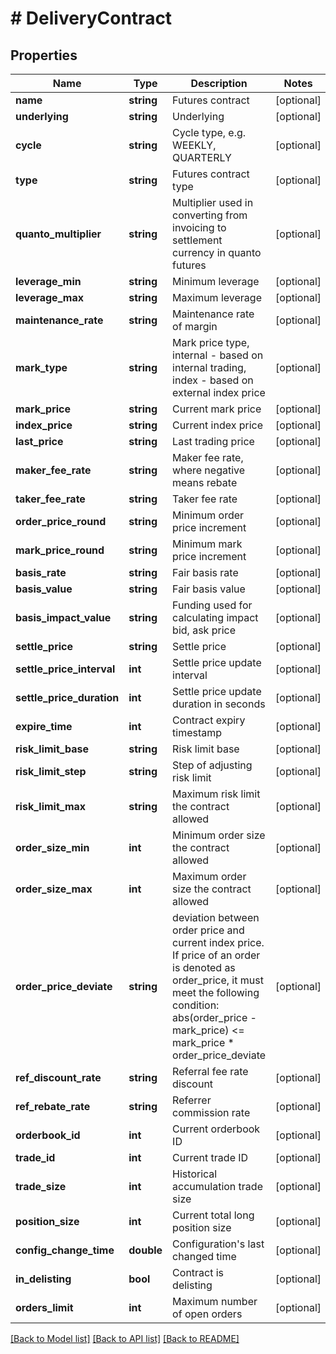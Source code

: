 # # DeliveryContract

## Properties

Name | Type | Description | Notes
------------ | ------------- | ------------- | -------------
**name** | **string** | Futures contract | [optional] 
**underlying** | **string** | Underlying | [optional] 
**cycle** | **string** | Cycle type, e.g. WEEKLY, QUARTERLY | [optional] 
**type** | **string** | Futures contract type | [optional] 
**quanto_multiplier** | **string** | Multiplier used in converting from invoicing to settlement currency in quanto futures | [optional] 
**leverage_min** | **string** | Minimum leverage | [optional] 
**leverage_max** | **string** | Maximum leverage | [optional] 
**maintenance_rate** | **string** | Maintenance rate of margin | [optional] 
**mark_type** | **string** | Mark price type, internal - based on internal trading, index - based on external index price | [optional] 
**mark_price** | **string** | Current mark price | [optional] 
**index_price** | **string** | Current index price | [optional] 
**last_price** | **string** | Last trading price | [optional] 
**maker_fee_rate** | **string** | Maker fee rate, where negative means rebate | [optional] 
**taker_fee_rate** | **string** | Taker fee rate | [optional] 
**order_price_round** | **string** | Minimum order price increment | [optional] 
**mark_price_round** | **string** | Minimum mark price increment | [optional] 
**basis_rate** | **string** | Fair basis rate | [optional] 
**basis_value** | **string** | Fair basis value | [optional] 
**basis_impact_value** | **string** | Funding used for calculating impact bid, ask price | [optional] 
**settle_price** | **string** | Settle price | [optional] 
**settle_price_interval** | **int** | Settle price update interval | [optional] 
**settle_price_duration** | **int** | Settle price update duration in seconds | [optional] 
**expire_time** | **int** | Contract expiry timestamp | [optional] 
**risk_limit_base** | **string** | Risk limit base | [optional] 
**risk_limit_step** | **string** | Step of adjusting risk limit | [optional] 
**risk_limit_max** | **string** | Maximum risk limit the contract allowed | [optional] 
**order_size_min** | **int** | Minimum order size the contract allowed | [optional] 
**order_size_max** | **int** | Maximum order size the contract allowed | [optional] 
**order_price_deviate** | **string** | deviation between order price and current index price. If price of an order is denoted as order_price, it must meet the following condition:      abs(order_price - mark_price) &lt;&#x3D; mark_price * order_price_deviate | [optional] 
**ref_discount_rate** | **string** | Referral fee rate discount | [optional] 
**ref_rebate_rate** | **string** | Referrer commission rate | [optional] 
**orderbook_id** | **int** | Current orderbook ID | [optional] 
**trade_id** | **int** | Current trade ID | [optional] 
**trade_size** | **int** | Historical accumulation trade size | [optional] 
**position_size** | **int** | Current total long position size | [optional] 
**config_change_time** | **double** | Configuration&#39;s last changed time | [optional] 
**in_delisting** | **bool** | Contract is delisting | [optional] 
**orders_limit** | **int** | Maximum number of open orders | [optional] 

[[Back to Model list]](../../README.md#documentation-for-models) [[Back to API list]](../../README.md#documentation-for-api-endpoints) [[Back to README]](../../README.md)
